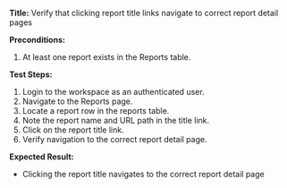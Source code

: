 **Title:** Verify that clicking report title links navigate to correct report detail pages

**Preconditions:**
  1. At least one report exists in the Reports table.

**Test Steps:**
  1. Login to the workspace as an authenticated user.
  2. Navigate to the Reports page.
  3. Locate a report row in the reports table.
  4. Note the report name and URL path in the title link.
  5. Click on the report title link.
  6. Verify navigation to the correct report detail page.

**Expected Result:**
* Clicking the report title navigates to the correct report detail page